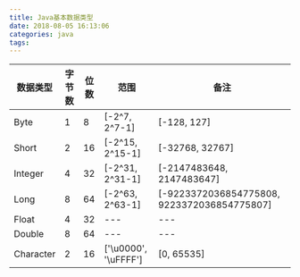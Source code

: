 ```yaml
---
title: Java基本数据类型
date: 2018-08-05 16:13:06
categories: java
tags:
---
```


| 数据类型 | 字节数 | 位数 | 范围 | 备注 |
| --- | --- | --- | --- | --- |
| Byte | 1 | 8 | [-2^7, 2^7-1] | [-128, 127] |
| Short | 2 | 16 | [-2^15, 2^15-1] | [-32768, 32767] |
| Integer | 4 | 32 | [-2^31, 2^31-1] | [-2147483648, 2147483647] |
| Long | 8 | 64 | [-2^63, 2^63-1] | [-9223372036854775808, 9223372036854775807] |
| Float | 4 | 32 | --- | --- |
| Double | 8 | 64 | --- | --- |
| Character | 2 | 16 | ['\u0000', '\uFFFF'] | [0, 65535] |
